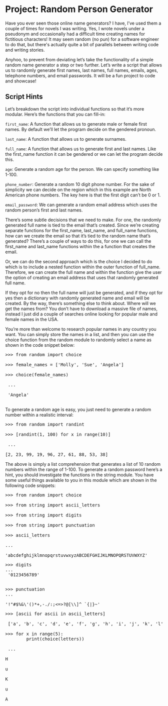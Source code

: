 # Project: Random Person Generator

Have you ever seen those online name generators? I have, I’ve used them a couple of times for novels I was writing. Yes, I wrote novels under a pseudonym and occasionally had a difficult time creating names for fictitious characters! It may seem random (no pun) for a software engineer to do that, but there's actually quite a bit of parallels between writing code and writing stories. 

Anyhoo, to prevent from deviating let’s take the functionality of a simple random name generator a step or two further. Let’s write a script that allows us to randomly generate first names, last names, full names, emails, ages, telephone numbers, and email passwords. It will be a fun project to code and showcase!

## Script Hints

Let’s breakdown the script into individual functions so that it’s more modular. Here’s the functions that you can fill-in:

`first_name`: A function that allows us to generate male or female first names. By default we’ll let the program decide on the gendered pronoun.

`last_name`:  A function that allows us to generate surnames.

`full_name`: A function that allows us to generate first and last names. Like the first_name function it can be gendered or we can let the program decide this.

`age`: Generate a random age for the person. We can specify something like 1-100.

`phone_number`: Generate a random 10 digit phone number. For the sake of simplicity  we can decide on the region which in this example are North American phone numbers. The key here is that the first digit can’t be 0 or 1.

`email_password`: We can generate a random email address which uses the random person’s first and last names.

There’s some subtle decisions that we need to make. For one, the randomly generated full name is tied to the email that’s created. Since we’re creating separate functions for the first_name, last_name, and full_name  functions, how can we create the email so that it’s tied to the random name that’s generated? There’s a couple of ways to do this, for one we can call the first_name and last_name functions within the a function that creates the email.

Or, we can do the second approach which is the choice I decided to do which is to include a nested function within the outer function of full_name. Therefore, we can create the full name and within the function give the user the option of creating an email address that uses that randomly generated full name.

If they opt for no then the full name will just be generated, and if they opt for yes then a dictionary with randomly generated name and email will be created. By the way, there’s something else to think about. Where will we get the names from? You don’t have to download a massive file of names, instead I just did a couple of searches online looking for popular male and female names in the USA. 

You’re more than welcome to research popular names in any country you want. You can simply store the names in a list, and then you can use the choice function from the random module to randomly select a name as shown in the code snippet below:

<pre>
>>> from random import choice

>>> female_names = ['Molly', 'Sue', 'Angela']

>>> choice(female_names)

 ...

 'Angela'
 </pre>

To generate a random age is easy, you just need to generate a random number within a realistic interval:

<pre>
>>> from random import randint

>>> [randint(1, 100) for x in range(10)]

 ...

[2, 23, 99, 19, 96, 27, 61, 88, 53, 38]
</pre>

The above is simply a list comprehension that generates a list of 10 random numbers within the range of 1-100. To generate a random password here’s a hint, you should investigate the functions in the string module. You have some useful things available to you  in this module which are shown in the following code snippets:
<pre>
>>> from random import choice

>>> from string import ascii_letters

>>> from string import digits

>>> from string import punctuation

>>> ascii_letters

...

'abcdefghijklmnopqrstuvwxyzABCDEFGHIJKLMNOPQRSTUVWXYZ'
</pre>

<pre>
>>> digits
...
 '0123456789'
 </pre>

<pre>
>>> punctuation
...

'!"#$%&\'()*+,-./:;<=>?@[\\]^_`{|}~'
</pre>

<pre>
>>> [ascii for ascii in ascii_letters]

 ['a', 'b', 'c', 'd', 'e', 'f', 'g', 'h', 'i', 'j', 'k', 'l', 'm', 'n', 'o', 'p', 'q', 'r', 's', 't', 'u', 'v', 'w', 'x', 'y', 'z', 'A', 'B', 'C', 'D', 'E', 'F', 'G', 'H', 'I', 'J', 'K', 'L', 'M', 'N', 'O', 'P', 'Q', 'R', 'S', 'T', 'U', 'V', 'W', 'X', 'Y', 'Z']

>>> for x in range(5):
        print(choice(letters))

 ...

H

u

K

u

A
</pre>
